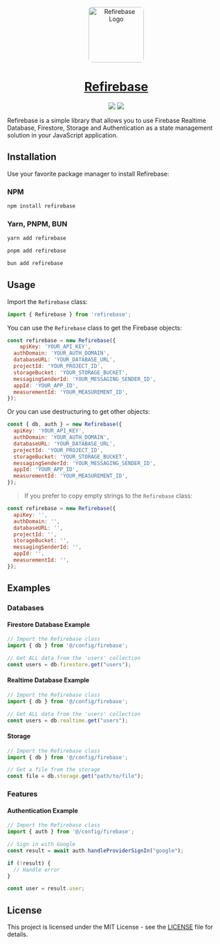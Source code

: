 <p align="center">
  <a href="https://github.com/refirebase">
    <img src="https://avatars.githubusercontent.com/u/181779808?v=4" alt="Refirebase Logo" width="128" style="border-radius: 8px">
    <h1 align="center">
      Refirebase
    </h1>
  </a>
</p>

<p align="center">
<img src="https://img.shields.io/npm/v/refirebase.svg">
<img src="https://img.shields.io/npm/l/refirebase.svg">
</p>

Refirebase is a simple library that allows you to use Firebase Realtime Database, Firestore, Storage and Authentication as a state management solution in your JavaScript application.

## Installation

Use your favorite package manager to install Refirebase:

### NPM

```bash
npm install refirebase
```

### Yarn, PNPM, BUN

```bash
yarn add refirebase
```

```bash
pnpm add refirebase
```

```bash
bun add refirebase
```

## Usage

Import the `Refirebase` class:

```javascript
import { Refirebase } from 'refirebase';
```

You can use the `Refirebase` class to get the Firebase objects:

```javascript
const refirebase = new Refirebase({
    apiKey: 'YOUR_API_KEY',
  authDomain: 'YOUR_AUTH_DOMAIN',
  databaseURL: 'YOUR_DATABASE_URL',
  projectId: 'YOUR_PROJECT_ID',
  storageBucket: 'YOUR_STORAGE_BUCKET',
  messagingSenderId: 'YOUR_MESSAGING_SENDER_ID',
  appId: 'YOUR_APP_ID',
  measurementId: 'YOUR_MEASUREMENT_ID',
});
```

Or you can use destructuring to get other objects:

```javascript
const { db, auth } = new Refirebase({
  apiKey: 'YOUR_API_KEY',
  authDomain: 'YOUR_AUTH_DOMAIN',
  databaseURL: 'YOUR_DATABASE_URL',
  projectId: 'YOUR_PROJECT_ID',
  storageBucket: 'YOUR_STORAGE_BUCKET',
  messagingSenderId: 'YOUR_MESSAGING_SENDER_ID',
  appId: 'YOUR_APP_ID',
  measurementId: 'YOUR_MEASUREMENT_ID',
});
```

> If you prefer to copy empty strings to the `Refirebase` class:

```javascript
const refirebase = new Refirebase({
  apiKey: '',
  authDomain: '',
  databaseURL: '',
  projectId: '',
  storageBucket: '',
  messagingSenderId: '',
  appId: '',
  measurementId: '',
});
```

## Examples

### Databases

#### Firestore Database Example

```javascript
// Import the Refirebase class
import { db } from '@/config/firebase';

// Get ALL data from the 'users' collection
const users = db.firestore.get("users");
```

#### Realtime Database Example

```javascript
// Import the Refirebase class
import { db } from '@/config/firebase';

// Get ALL data from the 'users' collection
const users = db.realtime.get("users");
```

#### Storage

```javascript
// Import the Refirebase class
import { db } from '@/config/firebase';

// Get a file from the storage
const file = db.storage.get("path/to/file");
```

### Features

#### Authentication Example

```javascript
// Import the Refirebase class
import { auth } from '@/config/firebase';

// Sign in with Google
const result = await auth.handleProviderSignIn("google");

if (!result) {
  // Handle error
}

const user = result.user;
```

## License

This project is licensed under the MIT License - see the [LICENSE](LICENSE) file for details.
